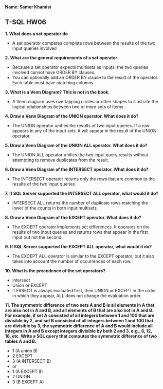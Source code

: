 #### Name: Samer Khamisi

## T-SQL HW06

**1. What does a set operator do**

* A set operator compares complete rows between the results of the two input queries involved

**2. What are the general requirements of a set operator**

* Because a set operator expects multisets as inputs, the two queries involved cannot have ORDER BY clauses. 
* You can optionally add an ORDER BY clause to the result of the operator. Each table must have matching columns.

**3. What is a Venn Diagram? This is not in the book.**

* A Venn diagram uses overlapping circles or other shapes to illustrate the logical relationships between two or 
more sets of items.

**4. Draw a Venn Diagram of the UNION operator. What does it do?**

* The UNION operator unifies the results of two input queries. If a row appears in any of the input sets,
it will appear in the result of the UNION operator.

**5. Draw a Venn Diagram of the UNION ALL operator. What does it do?**

* The UNION ALL operator unifies the two input query results without attempting to remove duplicates
from the result.

**6. Draw a Venn Diagram of the INTERSECT operator. What does it do?**

* The INTERSECT operator returns only the rows that are common to the results of the two input queries.

**7. If SQL Server supported the INTERSECT ALL operator, what would it do?**

* INTERSECT ALL returns the number of duplicate rows matching the lower of the
counts in both input multisets.

**8. Draw a Venn Diagram of the EXCEPT operator. What does it do?**

* The EXCEPT operator implements set differences. It operates on the results of two input queries and
returns rows that appear in the first input but not the second.

**9. If SQL Server supported the EXCEPT ALL operator, what would it do?**

* The EXCEPT ALL operator is similar to the EXCEPT operator, but it also takes into account the number of
occurrences of each row.

**10. What is the precedence of the set operators?**

* Intersect
* Union or EXCEPT
* ITERSECT is always evaluated first, then UNION or EXCEPT in the order in which they appear, ALL does not change 
the evaluation order.

**11. The symmetric difference of two sets A and B is all elements in A that are also not in A and B, and all
elements of B that are also not in A and B. For example, if set A consisted of all integers between 1 and
100 that are divisible by 2, and set B consisted of all integers between 1 and 100 that are divisible by
3, the symmetric difference of A and B would include all integers in A and B except integers divisible
by both 2 and 3, e.g., 6, 12, 18, etc. Write a SQL query that computes the symmetric difference of two
tables A and B.**

* 1 (A union B)
* 2 EXCEPT
* 3 (A INTERSECT B)
* or 
* 1 (A EXCEPT B)
* 2 UNION
* 3 (B EXCEPT A)

